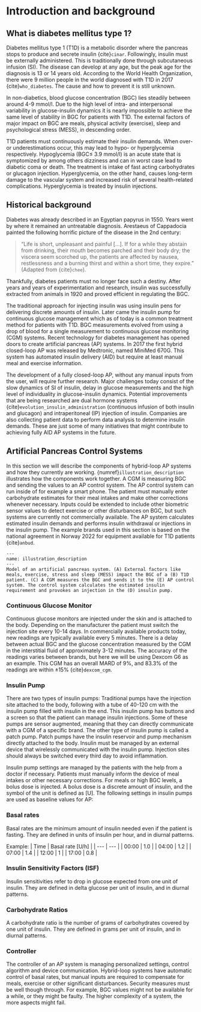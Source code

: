 # Introduction and background


## What is diabetes mellitus type 1?

Diabetes mellitus type 1 (T1D) is a metabolic disorder where the pancreas stops to produce and secrete insulin {cite}`cinar`. Followingly, insulin must be externally administered. This is traditionally done through subcutaneous infusion (SI). The disease can develop at any age, but the peak age for the diagnosis is 13 or 14 years old. According to the World Health Organization, there were 9 million people in the world diagnosed with T1D in 2017 {cite}`who_diabetes`. The cause and how to prevent it is still unknown.

In non-diabetics, blood glucose concentration (BGC) lies steadily between around 4-9 mmol/l. Due to the high level of intra- and interpersonal variability in glucose-insulin dynamics it is nearly impossible to achieve the same level of stability in BGC for patients with T1D. The external factors of major impact on BGC are meals, physical activity (exercise), sleep and psychological stress (MESS), in descending order. 

T1D patients must continuously estimate their insulin demands. When over- or underestimations occur, this may lead to hypo- or hyperglycemia respectively. Hypoglycemia (BGC≤ 3.9 mmol/l) is an acute state that is symptomized by among others dizziness and can in worst case lead to diabetic coma or death. The treatment is intake of fast acting carbohydrates or glucagon injection. Hyperglycemia, on the other hand, causes long-term damage to the vascular system and increased risk of several health-related complications. Hyperglycemia is treated by insulin injections.    

## Historical background
Diabetes was already described in an Egyptian papyrus in 1550. Years went by where it remained an untreatable diagnosis. Arestaeus of Cappadocia painted the following horrific picture of the disease in the 2nd century:

> “Life is short, unpleasant and painful […]. If for a while they abstain from drinking, their mouth becomes parched and their body dry; the viscera seem scorched up, the patients are affected by nausea, restlessness and a burning thirst and within a short time, they expire.” (Adapted from {cite}`chee`).

Thankfully, diabetes patients must no longer face such a destiny. After years and years of experimentation and research, insulin was successfully extracted from animals in 1920 and proved efficient in regulating the BGC. 

The traditional approach for injecting insulin was using insulin pens for delivering discrete amounts of insulin. Later came the insulin pump for continuous glucose management which as of today is a common treatment method for patients with T1D. BGC measurements evolved from using a drop of blood for a single measurement to continuous glucose monitoring (CGM) systems. Recent technology for diabetes management has opened doors to create artificial pancreas (AP) systems. In 2017 the first hybrid closed-loop AP was released by Medtronic, named MiniMed 670G. This system has automated insulin delivery (AID) but require at least manual meal and exercise information.

The development of a fully closed-loop AP, without any manual inputs from the user, will require further research. Major challenges today consist of the slow dynamics of SI of insulin, delay in glucose measurements and the high level of individuality in glucose-insulin dynamics. Potential improvements that are being researched are dual hormone systems {cite}`evolution_insulin_administration` (continuous infusion of both insulin and glucagon) and intraperitoneal (IP) injection of insulin. Companies are also collecting patient data to perform data analysis to determine insulin demands. These are just some of many initiatives that might contribute to achieving fully AID AP systems in the future. 

## Artificial Pancreas Control Systems
In this section we will describe the components of hybrid-loop AP systems and how they currently are working.  {numref}`illustration_description` illustrates how the components work together. A CGM is measuring BGC and sending the values to an AP control system. The AP control system can run inside of for example a smart phone. The patient must manually enter carbohydrate estimates for their meal intakes and make other corrections whenever necessary. Inputs could be extended to include other biometric sensor values to detect exercise or other disturbances on BGC, but such systems are currently not commercially available. The AP system calculates estimated insulin demands and performs insulin withdrawal or injections in the insulin pump. The example brands used in this section is based on the national agreement in Norway 2022 for equipment available for T1D patients {cite}`anbud`.

``` {figure} img/Illustration_description.png
---
name: illustration_description
---
Model of an artificial pancreas system. (A) External factors like meals, exercise, stress and sleep (MESS) impact the BGC of a (B) T1D patient. (C) A CGM measures the BGC and sends it to the (E) AP control system. The control system calculates the estimated insulin requirement and provokes an injection in the (D) insulin pump.

```

### Continuous Glucose Monitor
Continuous glucose monitors are injected under the skin and is attached to the body. Depending on the manufacturer the patient must switch the injection site every 10-14 days. In commercially available products today, new readings are typically available every 5 minutes. There is a delay between actual BGC and the glucose concentration measured by the CGM in the interstitial fluid of approximately 3-12 minutes. The accuracy of the readings varies between brands, but here we will be using Dexcom G6 as an example. This CGM has an overall MARD  of 9%, and 83.3% of the readings are within ±15% {cite}`dexcom_cgm`.

### Insulin Pump
There are two types of insulin pumps: Traditional pumps have the injection site attached to the body, following with a tube of 40-120 cm with the insulin pump filled with insulin in the end. This insulin pump has buttons and a screen so that the patient can manage insulin injections. Some of these pumps are sensor augmented, meaning that they can directly communicate with a CGM of a specific brand. The other type of insulin pump is called a patch pump. Patch pumps have the insulin reservoir and pump mechanism directly attached to the body. Insulin must be managed by an external device that wirelessly communicated with the insulin pump. Injection sites should always be switched every third day to avoid inflammation. 

Insulin pump settings are managed by the patients with the help from a doctor if necessary. Patients must manually inform the device of meal intakes or other necessary corrections. For meals or high BGC levels, a bolus dose is injected. A bolus dose is a discrete amount of insulin, and the symbol of the unit is defined as [U]. The following settings in insulin pumps are used as baseline values for AP:

### Basal rates
Basal rates are the minimum amount of insulin needed even if the patient is fasting. They are defined in units of insulin per hour, and in diurnal patterns.

Example:
| Time | Basal rate [U/h] |
| --- | --- |
| 00:00 | 1.0 |
| 04:00 | 1.2 |
| 07:00 | 1.4 |
| 12:00 | 1 |
| 17:00 | 0.8 |

### Insulin Sensitivity Factors (ISF)
Insulin sensitivities refer to drop in glucose expected from one unit of insulin. They are defined in delta glucose per unit of insulin, and in diurnal patterns.

### Carbohydrate Ratios
A carbohydrate ratio is the number of grams of carbohydrates covered by one unit of insulin. They are defined in grams per unit of insulin, and in diurnal patterns.

### Controller
The controller of an AP system is managing personalized settings, control algorithm and device communication. Hybrid-loop systems have automatic control of basal rates, but manual inputs are required to compensate for meals, exercise or other significant disturbances. Security measures must be well though through. For example, BGC values might not be available for a while, or they might be faulty. The higher complexity of a system, the more aspects might fail.





























